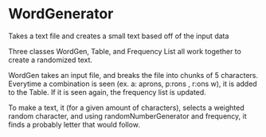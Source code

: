 # WordGenerator
Takes a text file and creates a small text based off of the input data

Three classes WordGen, Table, and Frequency List all work together to create a randomized text.

WordGen takes an input file, and breaks the file into chunks of 5 characters. Everytime a combination is seen (ex. a: aprons, p:rons  , r:ons w), it is added to the Table. If it is seen again, the frequency list is updated. 

To make a text, it (for a given amount of characters), selects a weighted random character, and using randomNumberGenerator and frequency, it finds a probably letter that would follow.
